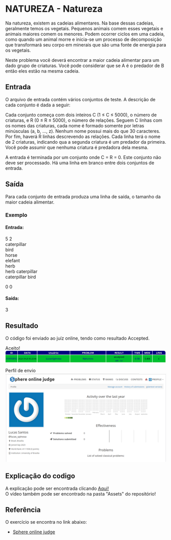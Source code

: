 
# NATUREZA - Natureza

Na natureza, existem as cadeias alimentares. Na base dessas cadeias, geralmente temos os vegetais. Pequenos animais comem esses vegetais e animais maiores comem os menores. Podem ocorrer ciclos em uma cadeia, como quando um animal morre e inicia-se um processo de decomposição que transformará seu corpo em minerais que são uma fonte de energia para os vegetais.

Neste problema você deverá encontrar a maior cadeia alimentar para um dado grupo de criaturas. Você pode considerar que se A é o predador de B então eles estão na mesma cadeia. 


## Entrada
O arquivo de entrada contém vários conjuntos de teste. A descrição de cada conjunto é dada a seguir:

Cada conjunto começa com dois inteiros C (1 ≤ C ≤ 5000), o número de criaturas, e R (0 ≤ R ≤ 5000), o número de relações. Seguem C linhas com os nomes das criaturas, cada nome é formado somente por letras minúsculas (a, b, ..., z). Nenhum nome possui mais do que 30 caracteres. Por fim, haverá R linhas descrevendo as relações. Cada linha terá o nome de 2 criaturas, indicando qua a segunda criatura é um predador da primeira.
Você pode assumir que nenhuma criatura é predadora dela mesma.

A entrada é terminada por um conjunto onde C = R = 0. Este conjunto não deve ser processado. Há uma linha em branco entre dois conjuntos de entrada. 

## Saída

Para cada conjunto de entrada produza uma linha de saída, o tamanho da maior cadeia alimentar. 

### Exemplo  
#### Entrada:  

5 2<br>
caterpillar<br>
bird<br>
horse<br>
elefant<br>
herb<br>
herb caterpillar<br>
caterpillar bird<br>

0 0 
#### Saída:  
3
## Resultado

O código foi enviado ao juíz online, tendo como resultado Accepted.

Aceito!
![](../Assets/Natureza/NaturezaAccepted.png)

Perfil de envio
![](../Assets/Natureza/perfilSpoj.png)

## Explicação do codigo

A explicação pode ser encontrada clicando [Aqui!](https://youtu.be/ZE4DPVuH7mw)  
O vídeo também pode ser encontrado na pasta "Assets" do repositório!

## Referência

O exercício se encontra no link abaixo:
- [Sphere online judge](https://br.spoj.com/problems/NATUREZA/)